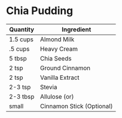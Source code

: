 # Chia Pudding

| Quantity | Ingredient |
|--|--|
| 1.5 cups | Almond Milk  |
| .5 cups | Heavy Cream
| 5 tbsp | Chia Seeds |
| 2 tsp | Ground Cinnamon |
| 2 tsp | Vanilla Extract |
| 2-3 tsp | Stevia |
| 2-3 tbsp | Allulose (or) |
| small | Cinnamon Stick (Optional)
<!--stackedit_data:
eyJoaXN0b3J5IjpbMTE5NjEyMTkyNiwyMDk1MzczMDQ4LC0xNj
AzMzQyMDE3LDY5MjQ2MTczMl19
-->
